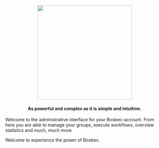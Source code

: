 <center><img src="http://bosbec.io/res/bosbec_navbar_logo_svg.svg" width="300px"/>

#### As powerful and complex as it is simple and intuitive.</center>


Welcome to the administrative interface for your Bosbec-account.
From here you are able to manage your groups, execute workflows, overview statistics and much, much more.



Welcome to experience the power of Bosbec.
